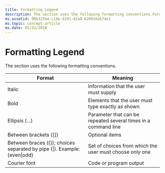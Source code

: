 ```yaml
---
title: Formatting Legend
description: The section uses the following formatting conventions.FormatMeaningItalicInformation that the user must supplyBoldElements that the user must type exactly as shownEllipsis (...)Parameter that can be repeated several times in a command lineBetween brackets (\ \ )Optional itemsBetween braces ( ); choices separated by pipe (\ ). Example even\ odd Set of choices from which the user must choose only oneCourier fontCode or program output .
ms.assetid: 00b325b4-c19e-4191-82a8-620910a57de1
ms.topic: concept-article
ms.date: 05/31/2018
---
```


# Formatting Legend

The section uses the following formatting conventions.

| Format                                                                    | Meaning                                                        |
|---------------------------------------------------------------------------|----------------------------------------------------------------|
| Italic                                                                    | Information that the user must supply                          |
| Bold                                                                      | Elements that the user must type exactly as shown              |
| Ellipsis (...)                                                            | Parameter that can be repeated several times in a command line |
| Between brackets (\[\])                                                   | Optional items                                                 |
| Between braces ({}); choices separated by pipe (\|). Example: {even\|odd} | Set of choices from which the user must choose only one        |
| Courier font                                                              | Code or program output                                         |



 

 

 




